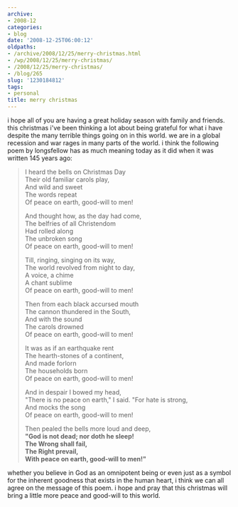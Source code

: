 ```yaml
---
archive:
- 2008-12
categories:
- blog
date: '2008-12-25T06:00:12'
oldpaths:
- /archive/2008/12/25/merry-christmas.html
- /wp/2008/12/25/merry-christmas/
- /2008/12/25/merry-christmas/
- /blog/265
slug: '1230184812'
tags:
- personal
title: merry christmas
---
```


i hope all of you are having a great holiday season with family and
friends. this christmas i've been thinking a lot about being grateful for
what i have despite the many terrible things going on in this world. we
are in a global recession and war rages in many parts of the world.
i think the following poem by longsfellow has as much meaning today as it
did when it was written 145 years ago:

> I heard the bells on Christmas Day  
> Their old familiar carols play,  
> And wild and sweet  
> The words repeat  
> Of peace on earth, good-will to men!
>
> And thought how, as the day had come,  
> The belfries of all Christendom  
> Had rolled along  
> The unbroken song  
> Of peace on earth, good-will to men!
>
> Till, ringing, singing on its way,  
> The world revolved from night to day,  
> A voice, a chime  
> A chant sublime  
> Of peace on earth, good-will to men!
>
> Then from each black accursed mouth  
> The cannon thundered in the South,  
> And with the sound  
> The carols drowned  
> Of peace on earth, good-will to men!
>
> It was as if an earthquake rent  
> The hearth-stones of a continent,  
> And made forlorn  
> The households born  
> Of peace on earth, good-will to men!
>
> And in despair I bowed my head,  
> "There is no peace on earth," I said.
> "For hate is strong,  
> And mocks the song  
> Of peace on earth, good-will to men!
>
> Then pealed the bells more loud and deep,  
> **"God is not dead; nor doth he sleep!  
> The Wrong shall fail,  
> The Right prevail,  
> With peace on earth, good-will to men!"**

whether you believe in God as an omnipotent being or even just as a symbol
for the inherent goodness that exists in the human heart, i think we can
all agree on the message of this poem. i hope and pray that this christmas
will bring a little more peace and good-will to this world.

